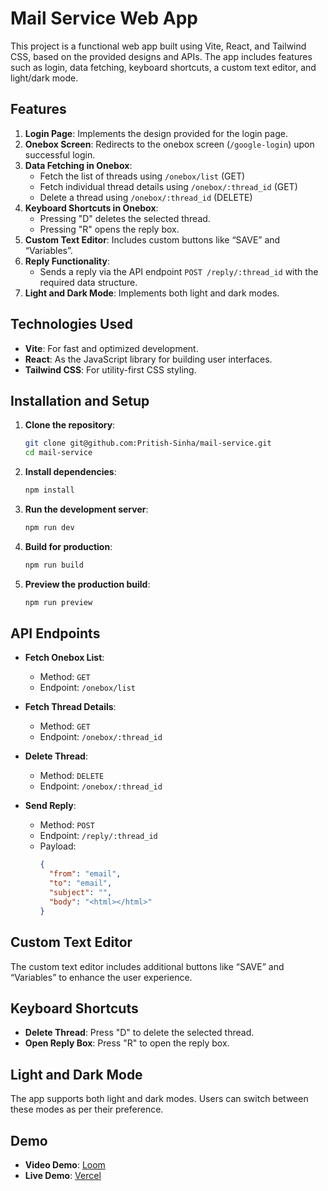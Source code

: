 
# Mail Service Web App

This project is a functional web app built using Vite, React, and Tailwind CSS, based on the provided designs and APIs. The app includes features such as login, data fetching, keyboard shortcuts, a custom text editor, and light/dark mode.

## Features

1. **Login Page**: Implements the design provided for the login page.
2. **Onebox Screen**: Redirects to the onebox screen (`/google-login`) upon successful login.
3. **Data Fetching in Onebox**: 
   - Fetch the list of threads using `/onebox/list` (GET)
   - Fetch individual thread details using `/onebox/:thread_id` (GET)
   - Delete a thread using `/onebox/:thread_id` (DELETE)
4. **Keyboard Shortcuts in Onebox**: 
   - Pressing "D" deletes the selected thread.
   - Pressing "R" opens the reply box.
5. **Custom Text Editor**: Includes custom buttons like “SAVE” and “Variables”.
6. **Reply Functionality**: 
   - Sends a reply via the API endpoint `POST /reply/:thread_id` with the required data structure.
7. **Light and Dark Mode**: Implements both light and dark modes.

## Technologies Used

- **Vite**: For fast and optimized development.
- **React**: As the JavaScript library for building user interfaces.
- **Tailwind CSS**: For utility-first CSS styling.


## Installation and Setup

1. **Clone the repository**:
   ```sh
   git clone git@github.com:Pritish-Sinha/mail-service.git
   cd mail-service
   ```

2. **Install dependencies**:
   ```sh
   npm install
   ```

3. **Run the development server**:
   ```sh
   npm run dev
   ```

4. **Build for production**:
   ```sh
   npm run build
   ```

5. **Preview the production build**:
   ```sh
   npm run preview
   ```

## API Endpoints

- **Fetch Onebox List**: 
  - Method: `GET`
  - Endpoint: `/onebox/list`

- **Fetch Thread Details**: 
  - Method: `GET`
  - Endpoint: `/onebox/:thread_id`

- **Delete Thread**: 
  - Method: `DELETE`
  - Endpoint: `/onebox/:thread_id`

- **Send Reply**: 
  - Method: `POST`
  - Endpoint: `/reply/:thread_id`
  - Payload:
    ```json
    {
      "from": "email",
      "to": "email",
      "subject": "",
      "body": "<html></html>"
    }
    ```

## Custom Text Editor

The custom text editor includes additional buttons like “SAVE” and “Variables” to enhance the user experience.

## Keyboard Shortcuts

- **Delete Thread**: Press "D" to delete the selected thread.
- **Open Reply Box**: Press "R" to open the reply box.

## Light and Dark Mode

The app supports both light and dark modes. Users can switch between these modes as per their preference.

## Demo

- **Video Demo**: [Loom](#) <!-- Add your loom link here -->
- **Live Demo**: [Vercel](#) <!-- Add your live demo link here -->
